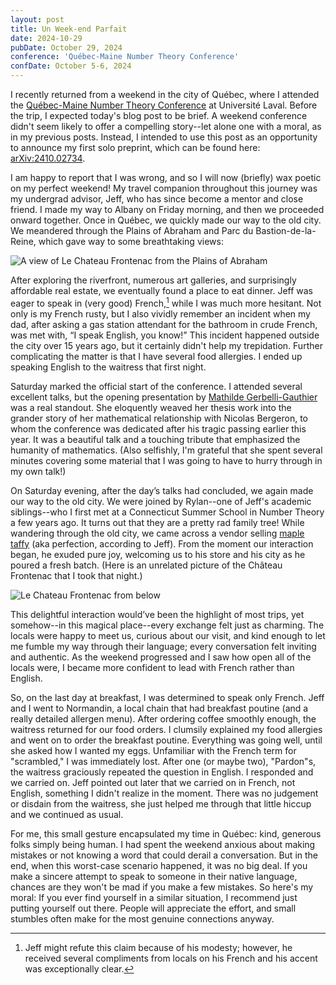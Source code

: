 ```yaml
---
layout: post
title: Un Week-end Parfait
date: 2024-10-29
pubDate: October 29, 2024
conference: 'Québec-Maine Number Theory Conference'
confDate: October 5-6, 2024
---
```


I recently returned from a weekend in the city of Québec, where I attended the [Québec-Maine Number Theory Conference](https://maine-quebec.mat.ulaval.ca/24/qm24.html) at Université Laval.  Before the trip, I expected today's blog post to be brief.  A weekend conference didn't seem likely to offer a compelling story--let alone one with a moral, as in my previous posts.  Instead, I intended to use this post as an opportunity to announce my first solo preprint, which can be found here: [arXiv:2410.02734](https://arxiv.org/abs/2410.02734).

I am happy to report that I was wrong, and so I will now (briefly) wax poetic on my perfect weekend!  My travel companion throughout this journey was my undergrad advisor, Jeff, who has since become a mentor and close friend.  I made my way to Albany on Friday morning, and then we proceeded onward together.  Once in Québec, we quickly made our way to the old city.  We meandered through the Plains of Abraham and Parc du Bastion-de-la-Reine, which gave way to some breathtaking views: 

![A view of Le Chateau Frontenac from the Plains of Abraham](https://zporat.github.io/files/pictures/2024-plains-of-abraham-view.jpg "A view of Le Chateau Frontenac from the Plains of Abraham")

After exploring the riverfront, numerous art galleries, and surprisingly affordable real estate, we eventually found a place to eat dinner.  Jeff was eager to speak in (very good) French,[^1] while I was much more hesitant.  Not only is my French rusty, but I also vividly remember an incident when my dad, after asking a gas station attendant for the bathroom in crude French, was met with, “I speak English, you know!”  This incident happened outside the city over 15 years ago, but it certainly didn't help my trepidation.  Further complicating the matter is that I have several food allergies.  I ended up speaking English to the waitress that first night.

[^1]: Jeff might refute this claim because of his modesty; however, he received several compliments from locals on his French and his accent was exceptionally clear.  

Saturday marked the official start of the conference. I attended several excellent talks, but the opening presentation by [Mathilde Gerbelli-Gauthier](https://mgerbelli.github.io/website/) was a real standout.  She eloquently weaved her thesis work into the grander story of her mathematical relationship with Nicolas Bergeron, to whom the conference was dedicated after his tragic passing earlier this year.  It was a beautiful talk and a touching tribute that emphasized the humanity of mathematics.  (Also selfishly, I'm grateful that she spent several minutes covering some material that I was going to have to hurry through in my own talk!)

On Saturday evening, after the day’s talks had concluded, we again made our way to the old city.  We were joined by Rylan--one of Jeff's academic siblings--who I first met at a Connecticut Summer School in Number Theory a few years ago.  It turns out that they are a pretty rad family tree!  While wandering through the old city, we came across a vendor selling [maple taffy](https://en.wikipedia.org/wiki/Maple_taffy) (aka perfection, according to Jeff).  From the moment our interaction began, he exuded pure joy, welcoming us to his store and his city as he poured a fresh batch.  (Here is an unrelated picture of the Château Frontenac that I took that night.)

![Le Chateau Frontenac from below](https://zporat.github.io/files/pictures/2024-chateau-frontenac.jpg "Le Chateau Frontenac from below")

This delightful interaction would’ve been the highlight of most trips, yet somehow--in this magical place--every exchange felt just as charming. The locals were happy to meet us, curious about our visit, and kind enough to let me fumble my way through their language; every conversation felt inviting and authentic.  As the weekend progressed and I saw how open all of the locals were, I became more confident to lead with French rather than English. 

So, on the last day at breakfast, I was determined to speak only French.  Jeff and I went to Normandin, a local chain that had breakfast poutine (and a really detailed allergen menu).  After ordering coffee smoothly enough, the waitress returned for our food orders. I clumsily explained my food allergies and went on to order the breakfast poutine.  Everything was going well, until she asked how I wanted my eggs. Unfamiliar with the French term for "scrambled," I was immediately lost.  After one (or maybe two), "Pardon"s, the waitress graciously repeated the question in English.  I responded and we carried on.  Jeff pointed out later that we carried on in French, not English, something I didn't realize in the moment.  There was no judgement or disdain from the waitress, she just helped me through that little hiccup and we continued as usual.  

For me, this small gesture encapsulated my time in Québec: kind, generous folks simply being human. I had spent the weekend anxious about making mistakes or not knowing a word that could derail a conversation.  But in the end, when this worst-case scenario happened, it was no big deal.  If you make a sincere attempt to speak to someone in their native language, chances are they won't be mad if you make a few mistakes.  So here's my moral: If you ever find yourself in a similar situation, I recommend just putting yourself out there.  People will appreciate the effort, and small stumbles often make for the most genuine connections anyway.  





